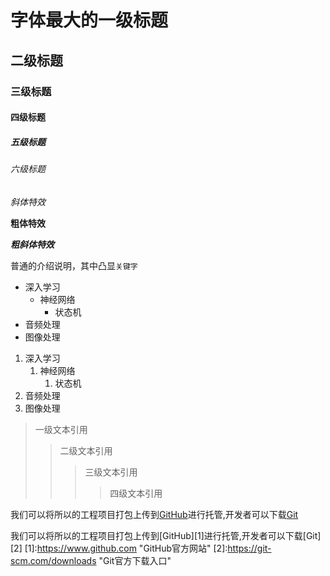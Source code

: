 # 字体最大的一级标题
## 二级标题
### 三级标题
#### 四级标题
##### 五级标题
###### 六级标题

*斜体特效*

**粗体特效**

***粗斜体特效***

普通的介绍说明，其中凸显`关键字`

* 深入学习
	* 神经网络
		* 状态机
* 音频处理
* 图像处理

1. 深入学习
	1. 神经网络
		1. 状态机
2. 音频处理
3. 图像处理

> 一级文本引用
>> 二级文本引用
>>> 三级文本引用
>>>> 四级文本引用

我们可以将所以的工程项目打包上传到[GitHub](https://www.github.com "GitHub官方网站")进行托管,开发者可以下载[Git](https://git-scm.com/downloads "Git官方下载入口")

我们可以将所以的工程项目打包上传到[GitHub][1]进行托管,开发者可以下载[Git][2]
[1]:https://www.github.com "GitHub官方网站"
[2]:https://git-scm.com/downloads "Git官方下载入口"
